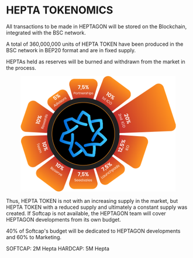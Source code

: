 # HEPTA TOKENOMICS

&#x20;      All transactions to be made in HEPTAGON will be stored on the Blockchain, integrated with the BSC network.&#x20;

&#x20;     A total of 360,000,000 units of HEPTA TOKEN have been produced in the BSC network in BEP20 format and are in fixed supply.&#x20;

&#x20;    HEPTAs held as reserves will be burned and withdrawn from the market in the process.&#x20;

<figure><img src=".gitbook/assets/Tokenomics (1).png" alt=""><figcaption></figcaption></figure>

&#x20;    Thus, HEPTA TOKEN is not with an increasing supply in the market, but HEPTA TOKEN with a reduced supply and ultimately a constant supply was created. If Softcap is not available, the HEPTAGON team will cover HEPTAGON developments from its own budget.&#x20;

&#x20;      40% of Softcap's budget will be dedicated to HEPTAGON developments and 60% to Marketing.&#x20;

SOFTCAP: 2M Hepta HARDCAP: 5M Hepta
